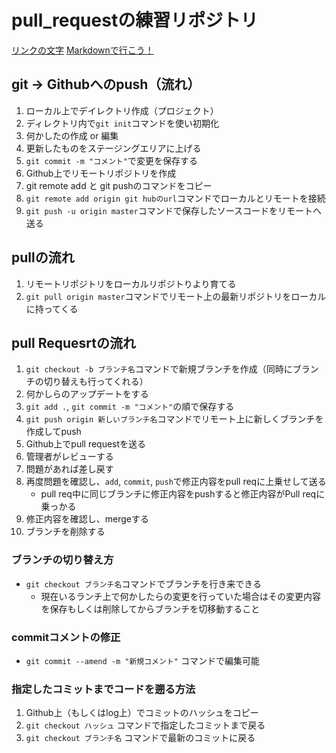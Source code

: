 # pull_requestの練習リポジトリ
[リンクの文字](リンク)
[Markdownで行こう！](https://gist.github.com/wate/7072365)

## git -> Githubへのpush（流れ）
1. ローカル上でデイレクトリ作成（プロジェクト）
2. ディレクトリ内で`git init`コマンドを使い初期化
3. 何かしたの作成 or 編集
4. 更新したものをステージングエリアに上げる
5. `git commit -m "コメント"`で変更を保存する
6. Github上でリモートリポジトリを作成
7. git remote add と git pushのコマンドをコピー
8. `git remote add origin git hubのurl`コマンドでローカルとリモートを接続
9. `git push -u origin master`コマンドで保存したソースコードをリモートへ送る

## pullの流れ
1. リモートリポジトリをローカルリポジトりより育てる
2. `git pull origin master`コマンドでリモート上の最新リポジトリをローカルに持ってくる  

## pull Requesrtの流れ
1. `git checkout -b ブランチ名`コマンドで新規ブランチを作成（同時にブランチの切り替えも行ってくれる）
2. 何かしらのアップデートをする
3. `git add .`, `git commit -m "コメント"`の順で保存する
4. `git push origin 新しいブランチ名`コマンドでリモート上に新しくブランチを作成してpush
5. Github上でpull requestを送る
6. 管理者がレビューする
7. 問題があれば差し戻す
8. 再度問題を確認し、`add`, `commit`, `push`で修正内容をpull reqに上乗せして送る
    + pull req中に同じブランチに修正内容をpushすると修正内容がPull reqに乗っかる
9. 修正内容を確認し、mergeする
10. ブランチを削除する

### ブランチの切り替え方
+ `git checkout ブランチ名`コマンドでブランチを行き来できる
    + 現在いるランチ上で何かしたらの変更を行っていた場合はその変更内容を保存もしくは削除してからブランチを切移動すること

### commitコメントの修正
+ `git commit --amend -m "新規コメント"` コマンドで編集可能

### 指定したコミットまでコードを遡る方法
1. Github上（もしくはlog上）でコミットのハッシュをコピー
2. `git checkout ハッシュ` コマンドで指定したコミットまで戻る
3. `git checkout ブランチ名` コマンドで最新のコミットに戻る
